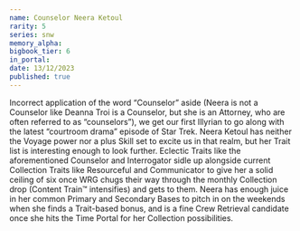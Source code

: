 ```yaml
---
name: Counselor Neera Ketoul
rarity: 5
series: snw
memory_alpha:
bigbook_tier: 6
in_portal:
date: 13/12/2023
published: true
---
```


Incorrect application of the word “Counselor” aside (Neera is not a Counselor like Deanna Troi is a Counselor, but she is an Attorney, who are often referred to as “counselors”), we get our first Illyrian to go along with the latest “courtroom drama” episode of Star Trek. Neera Ketoul has neither the Voyage power nor a plus Skill set to excite us in that realm, but her Trait list is interesting enough to look further. Eclectic Traits like the aforementioned Counselor and Interrogator sidle up alongside current Collection Traits like Resourceful and Communicator to give her a solid ceiling of six once WRG chugs their way through the monthly Collection drop (Content Train™ intensifies) and gets to them. Neera has enough juice in her common Primary and Secondary Bases to pitch in on the weekends when she finds a Trait-based bonus, and is a fine Crew Retrieval candidate once she hits the Time Portal for her Collection possibilities.
